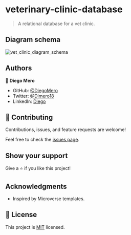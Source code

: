 # veterinary-clinic-database

> A relational database for a vet clinic.

## Diagram schema 
![vet_clinic_diagram_schema](https://user-images.githubusercontent.com/95837757/194035283-07dcc7b5-dd11-441c-a079-9654eecdae2f.jpg)


## Authors

👤 **Diego Mero**

- GitHub: [@DiegoMero](https://github.com/DiegoMero)
- Twitter: [@Dimero18](https://twitter.com/Dimero18)
- LinkedIn: [Diego](https://www.linkedin.com/in/diego-mero/)

## 🤝 Contributing

Contributions, issues, and feature requests are welcome!

Feel free to check the [issues page](../../issues/).

## Show your support

Give a ⭐️ if you like this project!

## Acknowledgments

- Inspired by Microverse templates.

## 📝 License

This project is [MIT](./MIT.md) licensed.
